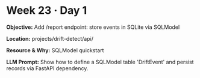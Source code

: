 # Week 23 · Day 1

**Objective:** Add /report endpoint: store events in SQLite via SQLModel

**Location:** projects/drift-detect/api/

**Resource & Why:** SQLModel quickstart

**LLM Prompt:** Show how to define a SQLModel table 'DriftEvent' and persist records via FastAPI dependency.
